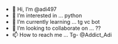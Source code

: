 - 👋 Hi, I’m @adi497
- 👀 I’m interested in ... python
- 🌱 I’m currently learning ... tg vc bot
- 💞️ I’m looking to collaborate on ... ??
- 📫 How to reach me ... Tg- @Addict_Adi

<!---
adi497/adi497 is a ✨ special ✨ repository because its `README.md` (this file) appears on your GitHub profile.
You can click the Preview link to take a look at your changes.
--->
